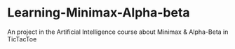 # Learning-Minimax-Alpha-beta
An project in the Artificial Intelligence course about Minimax &amp; Alpha-Beta in TicTacToe
